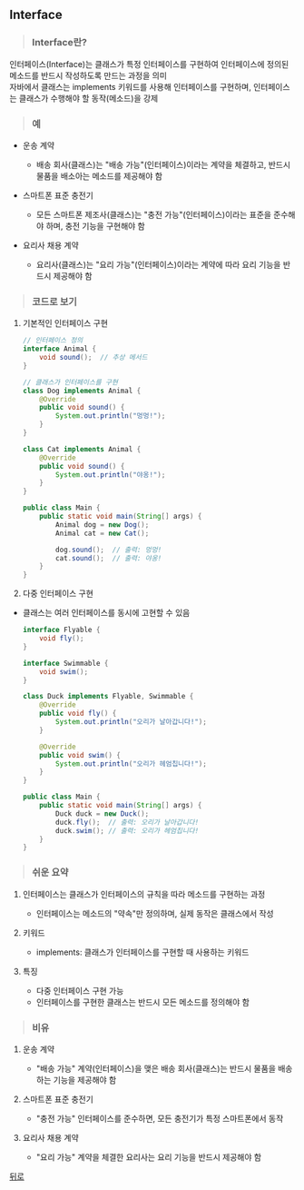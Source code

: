 ## Interface
> ### Interface란?
인터페이스(Interface)는 클래스가 특정 인터페이스를 구현하여 인터페이스에 정의된 메소드를 반드시 작성하도록 만드는 과정을 의미</br>
자바에서 클래스는 implements 키워드를 사용해 인터페이스를 구현하며, 인터페이스는 클래스가 수행해야 할 동작(메소드)을 강제

> ### 예
- 운송 계약
    - 배송 회사(클래스)는 "배송 가능"(인터페이스)이라는 계약을 체결하고, 반드시 물품을 배소아는 메소드를 제공해야 함

- 스마트폰 표준 충전기
    - 모든 스마트폰 제조사(클래스)는 "충전 가능"(인터페이스)이라는 표준을 준수해야 하며, 충전 기능을 구현해야 함

- 요리사 채용 계약
    - 요리사(클래스)는 "요리 가능"(인터페이스)이라는 계약에 따라 요리 기능을 반드시 제공해야 함

> ### 코드로 보기
1. 기본적인 인터페이스 구현
    ```java
    // 인터페이스 정의
    interface Animal {
        void sound();  // 추상 메서드
    }

    // 클래스가 인터페이스를 구현
    class Dog implements Animal {
        @Override
        public void sound() {
            System.out.println("멍멍!");
        }
    }

    class Cat implements Animal {
        @Override
        public void sound() {
            System.out.println("야옹!");
        }
    }

    public class Main {
        public static void main(String[] args) {
            Animal dog = new Dog();
            Animal cat = new Cat();

            dog.sound();  // 출력: 멍멍!
            cat.sound();  // 출력: 야옹!
        }
    }
    ```

2. 다중 인터페이스 구현
- 클래스는 여러 인터페이스를 동시에 고현할 수 있음
    ```java
    interface Flyable {
        void fly();
    }

    interface Swimmable {
        void swim();
    }

    class Duck implements Flyable, Swimmable {
        @Override
        public void fly() {
            System.out.println("오리가 날아갑니다!");
        }

        @Override
        public void swim() {
            System.out.println("오리가 헤엄칩니다!");
        }
    }

    public class Main {
        public static void main(String[] args) {
            Duck duck = new Duck();
            duck.fly();  // 출력: 오리가 날아갑니다!
            duck.swim(); // 출력: 오리가 헤엄칩니다!
        }
    }
    ```

> ### 쉬운 요약
1. 인터페이스는 클래스가 인터페이스의 규칙을 따라 메소드를 구현하는 과정
    - 인터페이스는 메소드의 "약속"만 정의하며, 실제 동작은 클래스에서 작성

2. 키워드
    - implements: 클래스가 인터페이스를 구현할 때 사용하는 키워드

3. 특징
    - 다중 인터페이스 구현 가능
    - 인터페이스를 구현한 클래스는 반드시 모든 메소드를 정의해야 함

> ### 비유
1. 운송 계약
    - "배송 가능" 계약(인터페이스)을 맺은 배송 회사(클래스)는 반드시 물품을 배송하는 기능을 제공해야 함

2. 스마트폰 표준 충전기
    - "충전 가능" 인터페이스를 준수하면, 모든 충전기가 특정 스마트폰에서 동작

3. 요리사 채용 계약
    - "요리 가능" 계약을 체결한 요리사는 요리 기능을 반드시 제공해야 함

[뒤로](java.md)